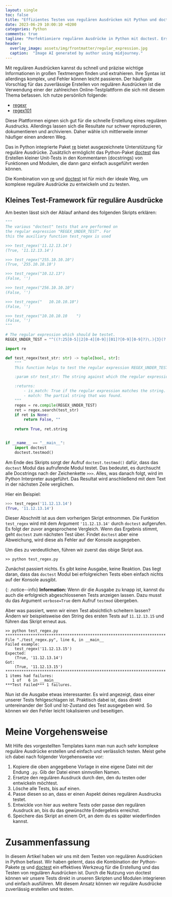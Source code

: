 ```yaml
---
layout: single
toc: false
title: "Effizientes Testen von regulären Ausdrücken mit Python und doctest"
date: 2023-06-29 10:00:10 +0200
categories: Python
comments: true
tagline: "Perfektioniere regulären Ausdrücke in Python mit doctest. Erstelle, teste und dokumentiere sie effizient und reproduzierbar."
header:
  overlay_image: assets/img/frontmatter/regular_expression.jpg
  caption:  "Image AI generated by author using midjourney."
---
```


Mit regulären Ausdrücken kannst du schnell und präzise wichtige Informationen in großen Textmengen finden und extrahieren. Ihre Syntax ist allerdings komplex, und Fehler können leicht passieren. Der häufigste Vorschlag für das zuverlässige Erstellen von regulären Ausdrücken ist die Verwendung einer der zahlreichen Online-Testplattform die sich mit diesem Thema befassen. Ich nutze persönlich folgende:

* [regexr](https://regexr.com/)
* [regex101](https://regex101.com/)

Diese Plattformen eignen sich gut für die schnelle Erstellung eines regulären Ausdrucks. Allerdings lassen sich die Resultate nur schwer reproduzieren, dokumentieren und archivieren. Daher wähle ich mittlerweile immer häufiger einen anderen Weg.

Das in Python integrierte Paket [re](https://docs.python.org/3/library/re.html) bietet ausgezeichnete Unterstützung für reguläre Ausdrücke. Zusätzlich ermöglicht das Python-Paket [doctest](https://docs.python.org/3/library/doctest.html) das Erstellen kleiner Unit-Tests in den Kommentaren (docstrings) von Funktionen und Modulen, die dann ganz einfach ausgeführt werden können.

Die Kombination von [re](https://docs.python.org/3/library/re.html) und [doctest](https://docs.python.org/3/library/doctest.html) ist für mich der ideale Weg, um komplexe reguläre Ausdrücke zu entwickeln und zu testen. 

## Kleines Test-Framework für reguläre Ausdrücke

Am besten lässt sich der Ablauf anhand des folgenden Skripts erklären:

```python
""" 
The various "doctest" tests that are performed on 
the regular expression "REGEX_UNDER_TEST". For 
this the auxiliary function test_regex is used

>>> test_regex('11.12.13.14')
(True, '11.12.13.14')

>>> test_regex("255.10.10.10")
(True, '255.10.10.10')

>>> test_regex("10.12.13")
(False, '')

>>> test_regex("256.10.10.10")
(False, '')

>>> test_regex("   10.10.10.10")
(False, '')

>>> test_regex("10.10.10.10    ")
(False, '')
"""

# The regular expression which should be testet.
REGEX_UNDER_TEST = "^((?:25[0-5]|2[0-4][0-9]|[01]?[0-9][0-9]?)\.){3}(?:25[0-5]|2[0-4][0-9]|[01]?[0-9][0-9]?)$"

import re

def test_regex(test_str: str) -> tuple[bool, str]:
    """
    This function helps to test the regular expression REGEX_UNDER_TEST.

    :param str test_str: The string against which the regular expression REGEX_UNDER_TEST is applied.

    :returns:
        - is_match: True if the regular expression matches the string.
        - match: The partial string that was found.
    """
    regex = re.compile(REGEX_UNDER_TEST)
    ret = regex.search(test_str)
    if ret is None:
        return False, ""
    
    return True, ret.string


if __name__ == "__main__":
    import doctest
    doctest.testmod()
```

Am Ende des Skripts sorgt der Aufruf `doctest.testmod()` dafür, dass das ``doctest`` Modul das aufrufende Modul testet. Das bedeutet, es durchsucht alle Docstrings nach der Zeichenkette `>>>`. Alles, was danach folgt, wird im Python Interpreter ausgeführt. Das Resultat wird anschließend mit dem Text in der nächsten Zeile verglichen.

Hier ein Beispiel:

```python
>>> test_regex('11.12.13.14')
(True, '11.12.13.14')
```
Dieser Abschnitt ist aus dem vorherigen Skript entnommen. Die Funktion `test_regex` wird mit dem Argument `'11.12.13.14'` durch ``doctest`` aufgerufen. Es folgt der zuvor angesprochene Vergleich. Wenn das Ergebnis stimmt, geht `doctest` zum nächsten Test über. Findet ``doctest`` aber eine Abweichung, wird diese als Fehler auf der Konsole ausgegeben.

Um dies zu verdeutlichen, führen wir zuerst das obige Skript aus.
```
>> python test_regex.py
```

Zunächst passiert nichts. Es gibt keine Ausgabe, keine Reaktion. Das liegt daran, dass das `doctest` Modul bei erfolgreichen Tests eben einfach nichts auf der Konsole ausgibt.

{: .notice--info} 
**Information:** Wenn dir die Ausgabe zu knapp ist, kannst du auch die erfolgreich abgeschlossenen Tests anzeigen lassen. Dazu musst du das Argument `verbose=True` dem Aufruf `testmod` übergeben.

Aber was passiert, wenn wir einen Test absichtlich scheitern lassen? Ändern wir beispielsweise den String des ersten Tests auf `11.12.13.15` und führen das Skript erneut aus. 

```
>> python test_regex.py
**********************************************************************
File "./test_regex.py", line 6, in __main__
Failed example:
    test_regex('11.12.13.15')
Expected:
    (True, '11.12.13.14')
Got:
    (True, '11.12.13.15')
**********************************************************************
1 items had failures:
   1 of   6 in __main__
***Test Failed*** 1 failures.
```

Nun ist die Ausgabe etwas interessanter. Es wird angezeigt, dass einer unserer Tests fehlgeschlagen ist. Praktisch dabei ist, dass direkt untereinander der Soll und Ist-Zustand des Test ausgegeben wird. So können wir den Fehler leicht lokalisieren und beseitigen.

# Meine Vorgehensweise

Mit Hilfe des vorgestellten Templates kann man nun auch sehr komplexe reguläre Ausdrücke erstellen und einfach und verlässlich testen. Meist gehe ich dabei nach folgender Vorgehensweise vor:

1. Kopiere die oben angegebene Vorlage in eine eigene Datei mit der Endung `.py`. Gib der Datei einen sinnvollen Namen.
2. Ersetze den regulären Ausdruck durch den, den du testen oder entwickeln möchtest.
3. Lösche alle Tests, bis auf einen.
4. Passe diesen so an, dass er einen Aspekt deines regulären Ausdrucks testet.
5. Entwickle von hier aus weitere Tests oder passe den regulären Ausdruck an, bis du das gewünschte Endergebnis erreichst.
6. Speichere das Skript an einem Ort, an dem du es später wiederfinden kannst.



# Zusammenfassung

In diesem Artikel haben wir uns mit dem Testen von regulären Ausdrücken in Python befasst. Wir haben gelernt, dass die Kombination der Python-Pakete [re](https://docs.python.org/3/library/re.html) und [doctest](https://docs.python.org/3/library/doctest.html) ein effektives Werkzeug für die Erstellung und das Testen von regulären Ausdrücken ist. Durch die Nutzung von doctest können wir unsere Tests direkt in unseren Skripten und Modulen integrieren und einfach ausführen. Mit diesem Ansatz können wir reguläre Ausdrücke zuverlässig erstellen und testen.